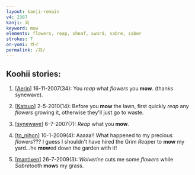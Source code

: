 ```yaml
---
layout: kanji-remain
v4: 2387
kanji: 苅
keyword: mow
elements: flowers, reap, sheaf, sword, sabre, saber
strokes: 7
on-yomi: ガイ
permalink: /苅/
---
```


## Koohii stories: 

1) [<a href="http://kanji.koohii.com/profile/Aerin">Aerin</a>] 16-11-2007(34): You <em>reap</em> what <em>flowers</em> you<strong> mow</strong>. (thanks synewave).

2) [<a href="http://kanji.koohii.com/profile/Katsuo">Katsuo</a>] 2-5-2010(14): Before you<strong> mow</strong> the lawn, first quickly <em>reap</em> any <em>flowers</em> growing it, otherwise they&#039;ll just go to waste.

3) [<a href="http://kanji.koohii.com/profile/synewave">synewave</a>] 6-7-2007(7): <em>Reap</em> what you<strong> mow</strong>.

4) [<a href="http://kanji.koohii.com/profile/to_nihon">to_nihon</a>] 10-1-2009(4): Aaaaa!! What happened to my precious <em>flowers</em>??? I guess I shouldn&#039;t have hired the Grim <em>Reap</em>er to <strong>mow</strong> my yard...he <strong>mow</strong>ed down the garden with it!

5) [<a href="http://kanji.koohii.com/profile/mantixen">mantixen</a>] 26-7-2009(3): <em>Wolverine</em> cuts me some <em>flowers</em> while <em>Sabre</em>tooth<strong> mow</strong>s my grass.

